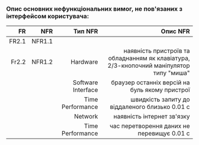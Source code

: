 ### Опис основних нефункціональних вимог, не пов'язаних з інтерфейсом користувача:
|FR     |NFR    |Тип NFR            |Опис NFR                                                                                |
|-:     |-:     |-:                 |-:                                                                                      |
|FR2.1  |NFR1.1 |                   |                                                                                        |
|Fr2.2  |NFR1.2 |Hardware           | наявність пристроїв та обладнанням як клавіатура, 2/3-кнопочний маніпулятор типу "миша"|
|       |       |Software Interface | браузер останніх версій на буль якому пристрої                                         |
|       |       | Time Performance  | швидкість запиту до віддаленого близько 0.01 с                                         |
|       |       | Network           | наявність інтернет зв'язку                                                             |
|       |       | Time Performance  | час перетворення даних не перевищує 0.01 с                                             |                      
